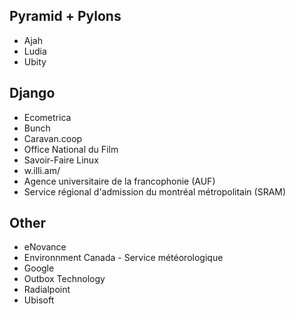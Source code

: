 ## Pyramid + Pylons

* Ajah
* Ludia
* Ubity

## Django

* Ecometrica
* Bunch
* Caravan.coop
* Office National du Film
* Savoir-Faire Linux
* w.illi.am/
* Agence universitaire de la francophonie (AUF)
* Service régional d'admission du montréal métropolitain (SRAM)

## Other

* eNovance
* Environnment Canada - Service météorologique
* Google
* Outbox Technology
* Radialpoint
* Ubisoft
